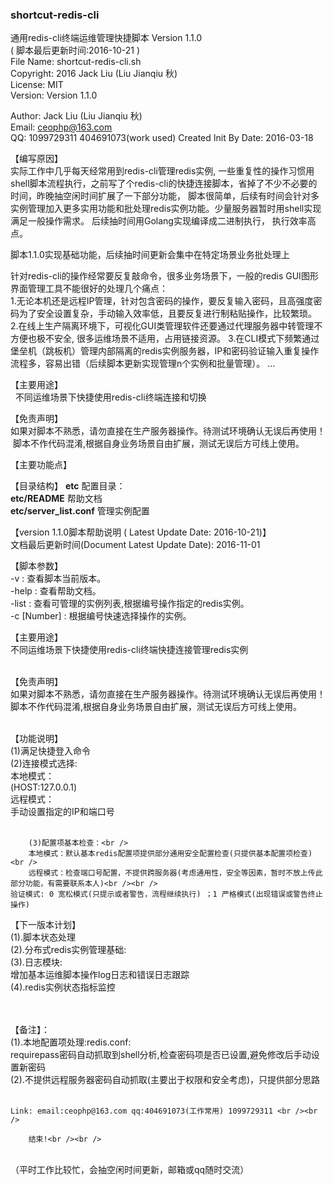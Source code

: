 ### shortcut-redis-cli ###

 通用redis-cli终端运维管理快捷脚本 Version 1.1.0<br>
 ( 脚本最后更新时间:2016-10-21 )<br>
 File Name:    shortcut-redis-cli.sh <br>
 Copyright:    2016 Jack Liu (Liu Jianqiu 秋)<br>
 License:      MIT<br>
 Version:      Version 1.1.0<br>
 
 Author: Jack Liu (Liu Jianqiu 秋)<br>
 Email: ceophp@163.com<br>
 QQ: 1099729311 404691073(work used)
 Created Init By Date: 2016-03-18<br>

【编写原因】<br>
实际工作中几乎每天经常用到redis-cli管理redis实例, 一些重复性的操作习惯用shell脚本流程执行，之前写了个redis-cli的快捷连接脚本，省掉了不少不必要的时间，昨晚抽空闲时间扩展了一下部分功能， 脚本很简单，后续有时间会针对多实例管理加入更多实用功能和批处理redis实例功能。少量服务器暂时用shell实现满足一般操作需求。
后续抽时间用Golang实现编译成二进制执行， 执行效率高点。

脚本1.1.0实现基础功能，后续抽时间更新会集中在特定场景业务批处理上


针对redis-cli的操作经常要反复敲命令，很多业务场景下，一般的redis GUI图形界面管理工具不能很好的处理几个痛点：<br>
1.无论本机还是远程IP管理，针对包含密码的操作，要反复输入密码，且高强度密码为了安全设置复杂，手动输入效率低，且要反复进行制粘贴操作，比较繁琐。
2.在线上生产隔离环境下，可视化GUI类管理软件还要通过代理服务器中转管理不方便也极不安全, 很多运维场景不适用，占用链接资源。
3.在CLI模式下频繁通过堡垒机（跳板机）管理内部隔离的redis实例服务器，IP和密码验证输入重复操作流程多，容易出错（后续脚本更新实现管理n个实例和批量管理）。
...

【主要用途】<br>
   不同运维场景下快捷使用redis-cli终端连接和切换

【免责声明】<br>
 如果对脚本不熟悉，请勿直接在生产服务器操作。待测试环境确认无误后再使用！<br>
 脚本不作代码混淆,根据自身业务场景自由扩展，测试无误后方可线上使用。<br>

【主要功能点】<br>


【目录结构】
<b>etc</b> 配置目录：<br />
<b>etc/README</b> 帮助文档<br />
<b>etc/server_list.conf</b> 管理实例配置<br />


【version 1.1.0脚本帮助说明 ( Latest Update Date: 2016-10-21)】<br />
 文档最后更新时间(Document Latest Update Date): 2016-11-01<br />

【脚本参数】<br />
-v      	: 查看脚本当前版本。<br />
-help   	: 查看帮助文档。<br />
-list   	: 查看可管理的实例列表,根据编号操作指定的redis实例。<br />
-c [Number]	: 根据编号快速选择操作的实例。<br />

        
【主要用途】<br />
        不同运维场景下快捷使用redis-cli终端快捷连接管理redis实例<br /><br />

 【免责声明】<br />
        如果对脚本不熟悉，请勿直接在生产服务器操作。待测试环境确认无误后再使用！<br />
        脚本不作代码混淆,根据自身业务场景自由扩展，测试无误后方可线上使用。<br /><br />

 【功能说明】<br />
        (1)满足快捷登入命令<br />
        (2)连接模式选择:<br />
        本地模式：<br />
        (HOST:127.0.0.1) <br />
        远程模式：<br />
        手动设置指定的IP和端口号<br /><br />

        (3)配置项基本检查：<br />
        本地模式：默认基本redis配置项提供部分通用安全配置检查(只提供基本配置项检查)<br />
        远程模式：检查端口号配置，不提供跨服务器(考虑通用性，安全等因素，暂时不放上传此部分功能，有需要联系本人)<br /><br />
	验证模式: 0 宽松模式(只提示或者警告，流程继续执行) ；1 严格模式(出现错误或警告终止操作) 



 【下一版本计划】<br />
        (1).脚本状态处理<br />
        (2).分布式redis实例管理基础:<br />
        (3).日志模块:<br />
        	增加基本运维脚本操作log日志和错误日志跟踪<br />
	(4).redis实例状态指标监控<br /><br /><br />
 
 
 【备注】：<br />
        (1).本地配置项处理:redis.conf: <br />
        requirepass密码自动抓取到shell分析,检查密码项是否已设置,避免修改后手动设置新密码<br />
        (2).不提供远程服务器密码自动抓取(主要出于权限和安全考虑)，只提供部分思路<br /><br />
	
	Link: email:ceophp@163.com qq:404691073(工作常用) 1099729311 <br /><br />

        结束!<br /><br />


<br />
（平时工作比较忙，会抽空闲时间更新，邮箱或qq随时交流）<br />


